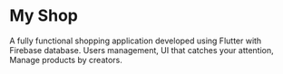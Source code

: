 # My Shop

A fully functional shopping application developed using Flutter with Firebase database.
Users management, UI that catches your attention, Manage products by creators.
